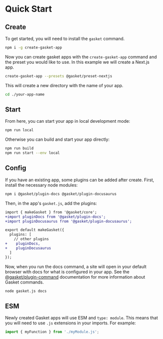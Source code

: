 # Quick Start

## Create

To get started, you will need to install the `gasket` command.

```bash
npm i -g create-gasket-app
```

Now you can create gasket apps with the `create-gasket-app` command and the preset
you would like to use. In this example we will create a Next.js app.

```bash
create-gasket-app --presets @gasket/preset-nextjs
```

This will create a new directory with the name of your app.

```bash
cd ./your-app-name
```

## Start

From here, you can start your app in local development mode:

```bash
npm run local
```

Otherwise you can build and start your app directly:

```bash
npm run build
npm run start --env local
```

## Config

If you have an existing app, some plugins can be added after create.
First, install the necessary node modules:

```bash
npm i @gasket/plugin-docs @gasket/plugin-docusaurus
```

Then, in the app's `gasket.js`, add the plugins:

```diff
import { makeGasket } from '@gasket/core';
+import pluginDocs from '@gasket/plugin-docs';
+import pluginDocusaurus from '@gasket/plugin-docusaurus';

export default makeGasket({
  plugins: [
    // other plugins
+    pluginDocs,
+    pluginDocusaurus
  ]
});
```

Now, when you run the docs command, a site will open in your default browser
with docs for what is configured in your app. See the [@gasket/plugin-command] documentation for more information about Gasket commands.

```bash
node gasket.js docs
```

## ESM

Newly created Gasket apps will use ESM and `type: module`. This means that you will need to use `.js` extensions in your imports. For example:

```js
import { myFunction } from './myModule.js';
```

<!-- LINKS -->


[@gasket/plugin-command]: ./packages/gasket-plugin-command/README.md
